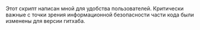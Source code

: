 Этот скрипт написан мной для удобства пользователей.
Критически важные с точки зрения информационной безопасности части кода были изменены для версии гитхаба.
